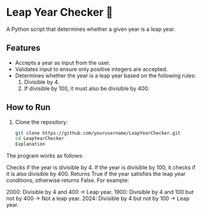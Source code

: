 # Leap Year Checker 📅

A Python script that determines whether a given year is a leap year.

## Features
- Accepts a year as input from the user.
- Validates input to ensure only positive integers are accepted.
- Determines whether the year is a leap year based on the following rules:
  1. Divisible by 4.
  2. If divisible by 100, it must also be divisible by 400.

## How to Run
1. Clone the repository:
   ```bash
   git clone https://github.com/yourusername/LeapYearChecker.git
   cd LeapYearChecker
   Explanation
The program works as follows:

Checks if the year is divisible by 4.
If the year is divisible by 100, it checks if it is also divisible by 400.
Returns True if the year satisfies the leap year conditions, otherwise returns False.
For example:

2000: Divisible by 4 and 400 → Leap year.
1900: Divisible by 4 and 100 but not by 400 → Not a leap year.
2024: Divisible by 4 but not by 100 → Leap year.